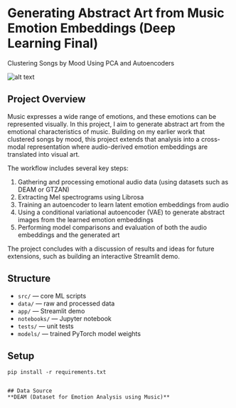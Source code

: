 # Generating Abstract Art from Music Emotion Embeddings (Deep Learning Final)
Clustering Songs by Mood Using PCA and Autoencoders

![alt text](image.png)


## Project Overview


Music expresses a wide range of emotions, and these emotions can be represented visually. In this project, I aim to generate abstract art from the emotional characteristics of music. Building on my earlier work that clustered songs by mood, this project extends that analysis into a cross-modal representation where audio-derived emotion embeddings are translated into visual art.


The workflow includes several key steps:


1. Gathering and processing emotional audio data (using datasets such as DEAM or GTZAN)
2. Extracting Mel spectrograms using Librosa
3. Training an autoencoder to learn latent emotion embeddings from audio
4. Using a conditional variational autoencoder (VAE) to generate abstract images from the learned emotion embeddings
5. Performing model comparisons and evaluation of both the audio embeddings and the generated art


The project concludes with a discussion of results and ideas for future extensions, such as building an interactive Streamlit demo.



## Structure
- `src/` — core ML scripts
- `data/` — raw and processed data
- `app/` — Streamlit demo
- `notebooks/` — Jupyter notebook
- `tests/` — unit tests
- `models/` — trained PyTorch model weights

## Setup
```
pip install -r requirements.txt
```

```

## Data Source
**DEAM (Dataset for Emotion Analysis using Music)** 


